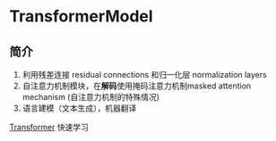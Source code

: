 # TransformerModel
简介
--

1.  利用残差连接 residual connections 和归一化层 normalization layers
2.  自注意力机制模块，在**解码**使用掩码注意力机制masked attention mechanism (自注意力机制的特殊情况)
3.  语言建模（文本生成），机器翻译

[Transformer](#root/4gR9tOcpZ39O/Cupj1DmhZ2ex/XwLj1JOw1mia/VR71E0hGi84Q/zAeAXnoFzYI7) 快速学习